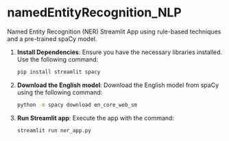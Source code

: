 # namedEntityRecognition_NLP
Named Entity Recognition (NER) Streamlit App using rule-based techniques and a pre-trained spaCy model.

1. **Install Dependencies**:
   Ensure you have the necessary libraries installed. Use the following command:
   ```bash
   pip install streamlit spacy
   ```
2. **Download the English model**:
   Download the English model from spaCy using the following command:
   ```bash
   python -m spacy download en_core_web_sm
   ```
3. **Run Streamlit app**:
   Execute the app with the command:
   ```bash
   streamlit run ner_app.py
   ```
